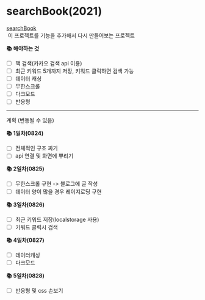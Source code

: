 # searchBook(2021)

[searchBook](https://github.com/JHYOOOOON/searchBook)<br/>
&nbsp;이 프로젝트를 기능을 추가해서 다시 만들어보는 프로젝트<br/>


<strong>📚 해야하는 것</strong>
- [ ] 책 검색(카카오 검색 api 이용)
- [ ] 최근 키워드 5개까지 저장, 키워드 클릭하면 검색 가능
- [ ] 데이터 캐싱
- [ ] 무한스크롤
- [ ] 다크모드
- [ ] 반응형

---
계획 (변동될 수 있음)<br/>

<strong>📚 1일차(0824)</strong>
- [ ] 전체적인 구조 짜기
- [ ] api 연결 및 화면에 뿌리기

<strong>📚 2일차(0825)</strong>
- [ ] 무한스크롤 구현 -> 블로그에 글 작성
- [ ] 데이터 양이 많을 경우 레이지로딩 구현

<strong>📚 3일차(0826)</strong>
- [ ] 최근 키워드 저장(localstorage 사용)
- [ ] 키워드 클릭시 검색

<strong>📚 4일차(0827)</strong>
- [ ] 데이터캐싱
- [ ] 다크모드

<strong>📚 5일차(0828)</strong>
- [ ] 반응형 및 css 손보기
